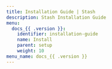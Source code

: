 ```yaml
---
title: Installation Guide | Stash
description: Stash Installation Guide
menu:
  docs_{{ .version }}:
    identifier: installation-guide
    name: Install
    parent: setup
    weight: 10
menu_name: docs_{{ .version }}
---
```

